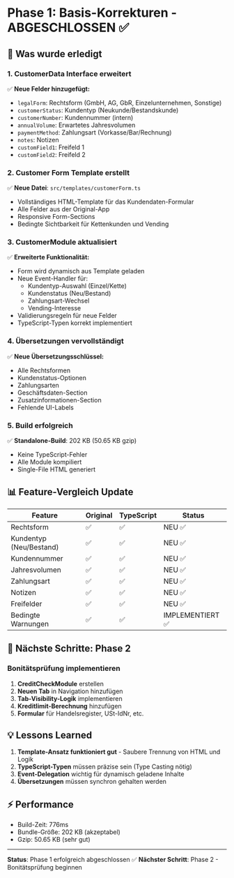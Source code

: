 # Phase 1: Basis-Korrekturen - ABGESCHLOSSEN ✅

## 🎯 Was wurde erledigt

### 1. CustomerData Interface erweitert
✅ **Neue Felder hinzugefügt:**
- `legalForm`: Rechtsform (GmbH, AG, GbR, Einzelunternehmen, Sonstige)
- `customerStatus`: Kundentyp (Neukunde/Bestandskunde)
- `customerNumber`: Kundennummer (intern)
- `annualVolume`: Erwartetes Jahresvolumen
- `paymentMethod`: Zahlungsart (Vorkasse/Bar/Rechnung)
- `notes`: Notizen
- `customField1`: Freifeld 1
- `customField2`: Freifeld 2

### 2. Customer Form Template erstellt
✅ **Neue Datei**: `src/templates/customerForm.ts`
- Vollständiges HTML-Template für das Kundendaten-Formular
- Alle Felder aus der Original-App
- Responsive Form-Sections
- Bedingte Sichtbarkeit für Kettenkunden und Vending

### 3. CustomerModule aktualisiert
✅ **Erweiterte Funktionalität:**
- Form wird dynamisch aus Template geladen
- Neue Event-Handler für:
  - Kundentyp-Auswahl (Einzel/Kette)
  - Kundenstatus (Neu/Bestand)
  - Zahlungsart-Wechsel
  - Vending-Interesse
- Validierungsregeln für neue Felder
- TypeScript-Typen korrekt implementiert

### 4. Übersetzungen vervollständigt
✅ **Neue Übersetzungsschlüssel:**
- Alle Rechtsformen
- Kundenstatus-Optionen
- Zahlungsarten
- Geschäftsdaten-Section
- Zusatzinformationen-Section
- Fehlende UI-Labels

### 5. Build erfolgreich
✅ **Standalone-Build**: 202 KB (50.65 KB gzip)
- Keine TypeScript-Fehler
- Alle Module kompiliert
- Single-File HTML generiert

## 📊 Feature-Vergleich Update

| Feature | Original | TypeScript | Status |
|---------|----------|------------|---------|
| Rechtsform | ✅ | ✅ | NEU ✅ |
| Kundentyp (Neu/Bestand) | ✅ | ✅ | NEU ✅ |
| Kundennummer | ✅ | ✅ | NEU ✅ |
| Jahresvolumen | ✅ | ✅ | NEU ✅ |
| Zahlungsart | ✅ | ✅ | NEU ✅ |
| Notizen | ✅ | ✅ | NEU ✅ |
| Freifelder | ✅ | ✅ | NEU ✅ |
| Bedingte Warnungen | ✅ | ✅ | IMPLEMENTIERT ✅ |

## 🚀 Nächste Schritte: Phase 2

### Bonitätsprüfung implementieren
1. **CreditCheckModule** erstellen
2. **Neuen Tab** in Navigation hinzufügen
3. **Tab-Visibility-Logik** implementieren
4. **Kreditlimit-Berechnung** hinzufügen
5. **Formular** für Handelsregister, USt-IdNr, etc.

## 💡 Lessons Learned

1. **Template-Ansatz funktioniert gut** - Saubere Trennung von HTML und Logik
2. **TypeScript-Typen** müssen präzise sein (Type Casting nötig)
3. **Event-Delegation** wichtig für dynamisch geladene Inhalte
4. **Übersetzungen** müssen synchron gehalten werden

## ⚡ Performance

- Build-Zeit: 776ms
- Bundle-Größe: 202 KB (akzeptabel)
- Gzip: 50.65 KB (sehr gut)

---

**Status**: Phase 1 erfolgreich abgeschlossen ✅
**Nächster Schritt**: Phase 2 - Bonitätsprüfung beginnen